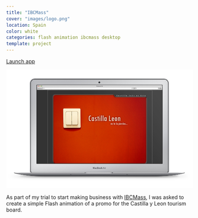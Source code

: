 ```yaml
---
title: "IBCMass"
cover: "images/logo.png"
location: Spain
color: white
categories: flash animation ibcmass desktop
template: project
---
```


<p class="align-center">
<a class="btn" href="http://work.joanmira.com/desktop/ibcmass/castillaleon" target="_blank">Launch app</a>
</p>

![](./images/1.jpg)

As part of my trial to start making business with [IBCMass](http://www.ibcmass.com/), I was asked to create a simple Flash animation of a promo for the Castilla y Leon tourism board.
